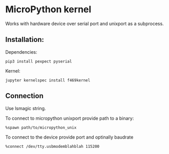 # MicroPython kernel

Works with hardware device over serial port and unixport as a subprocess.

## Installation:

Dependencies:

```
pip3 install pexpect pyserial
```

Kernel:

```
jupyter kernelspec install f469kernel
```

## Connection

Use lsmagic string. 

To connect to micropython unixport provide path to a binary:

```
%spawn path/to/micropython_unix
```

To connect to the device provide port and optinally baudrate

```
%connect /dev/tty.usbmodemblahblah 115200
```